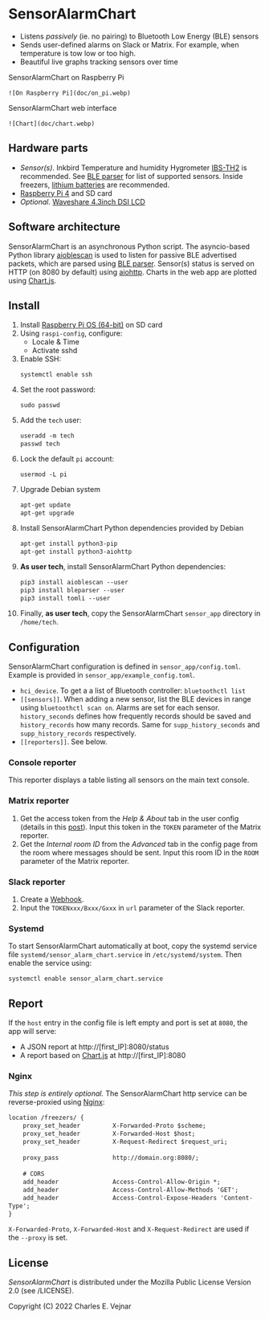 # SensorAlarmChart

* Listens *passively* (ie. no pairing) to Bluetooth Low Energy (BLE) sensors
* Sends user-defined alarms on Slack or Matrix. For example, when temperature is tow low or too high.
* Beautiful live graphs tracking sensors over time

SensorAlarmChart on Raspberry Pi

    ![On Raspberry Pi](doc/on_pi.webp)

SensorAlarmChart web interface

    ![Chart](doc/chart.webp)

## Hardware parts

* *Sensor(s)*. Inkbird Temperature and humidity Hygrometer [IBS-TH2](https://inkbird.com/products/hygrometer-ibs-th2) is recommended. See [BLE parser](https://github.com/Ernst79/bleparser) for list of supported sensors. Inside freezers, [lithium batteries](https://www.energizer.com/batteries/energizer-ultimate-lithium-batteries) are recommended.
* [Raspberry Pi 4](https://www.raspberrypi.com/products/raspberry-pi-4-model-b) and SD card
* *Optional*. [Waveshare 4.3inch DSI LCD](https://www.waveshare.com/wiki/4.3inch_DSI_LCD)

## Software architecture

SensorAlarmChart is an asynchronous Python script. The asyncio-based Python library [aioblescan](https://github.com/frawau/aioblescan) is used to listen for passive BLE advertised packets, which are parsed using [BLE parser](https://github.com/Ernst79/bleparser). Sensor(s) status is served on HTTP (on 8080 by default) using [aiohttp](https://docs.aiohttp.org/en/stable). Charts in the web app are plotted using [Chart.js](https://www.chartjs.org).

## Install

1. Install [Raspberry Pi OS (64-bit)](https://www.raspberrypi.com/software/operating-systems) on SD card
2. Using `raspi-config`, configure:
    * Locale & Time
    * Activate sshd
3. Enable SSH:
    ```
    systemctl enable ssh
    ```
4. Set the root password:
    ```
    sudo passwd
    ```
5. Add the `tech` user:
    ```
    useradd -m tech
    passwd tech
    ```
6. Lock the default `pi` account:
    ```
    usermod -L pi
    ```
7. Upgrade Debian system
    ```
    apt-get update
    apt-get upgrade
    ```
7. Install SensorAlarmChart Python dependencies provided by Debian
    ```
    apt-get install python3-pip
    apt-get install python3-aiohttp
    ```
8. **As user tech**, install SensorAlarmChart Python dependencies:
    ```
    pip3 install aioblescan --user
    pip3 install bleparser --user
    pip3 install tomli --user
    ```
9. Finally, **as user tech**, copy the SensorAlarmChart `sensor_app` directory in `/home/tech`.

## Configuration

SensorAlarmChart configuration is defined in `sensor_app/config.toml`. Example is provided in `sensor_app/example_config.toml`.

* `hci_device`. To get a a list of Bluetooth controller: `bluetoothctl list`
* `[[sensors]]`. When adding a new sensor, list the BLE devices in range using `bluetoothctl scan on`. Alarms are set for each sensor. `history_seconds` defines how frequently records should be saved and `history_records` how many records. Same for `supp_history_seconds` and `supp_history_records` respectively.
* `[[reporters]]`. See below.

### Console reporter

This reporter displays a table listing all sensors on the main text console.

### Matrix reporter

1. Get the access token from the *Help & About* tab in the user config (details in this [post](https://webapps.stackexchange.com/questions/131056/how-to-get-an-access-token-for-riot-matrix)). Input this token in the `TOKEN` parameter of the Matrix reporter.
2. Get the *Internal room ID* from the *Advanced* tab in the config page from the room where messages should be sent. Input this room ID in the `ROOM` parameter of the Matrix reporter.

### Slack reporter

1. Create a [Webhook](https://api.slack.com/messaging/webhooks).
2. Input the `TOKENxxx/Bxxx/Gxxx` in `url` parameter of the Slack reporter.

### Systemd

To start SensorAlarmChart automatically at boot, copy the systemd service file `systemd/sensor_alarm_chart.service` in `/etc/systemd/system`. Then enable the service using:
```
systemctl enable sensor_alarm_chart.service
```

## Report

If the `host` entry in the config file is left empty and port is set at `8080`, the app will serve:
* A JSON report at http://[first_IP]:8080/status
* A report based on [Chart.js](https://www.chartjs.org) at http://[first_IP]:8080

### Nginx

*This step is entirely optional.* The SensorAlarmChart http service can be reverse-proxied using [Nginx](https://nginx.org):

```
location /freezers/ {
    proxy_set_header         X-Forwarded-Proto $scheme;
    proxy_set_header         X-Forwarded-Host $host;
    proxy_set_header         X-Request-Redirect $request_uri;

    proxy_pass               http://domain.org:8080/;

    # CORS
    add_header               Access-Control-Allow-Origin *;
    add_header               Access-Control-Allow-Methods 'GET';
    add_header               Access-Control-Expose-Headers 'Content-Type';
}
```

`X-Forwarded-Proto`, `X-Forwarded-Host` and `X-Request-Redirect` are used if the `--proxy` is set.

## License

*SensorAlarmChart* is distributed under the Mozilla Public License Version 2.0 (see /LICENSE).

Copyright (C) 2022 Charles E. Vejnar
